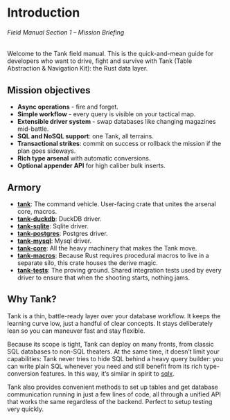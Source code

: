 # Introduction
###### *Field Manual Section 1* – Mission Briefing
Welcome to the Tank field manual. This is the quick-and-mean guide for developers who want to drive, fight and survive with Tank (Table Abstraction & Navigation Kit): the Rust data layer.

## Mission objectives
- **Async operations** - fire and forget.
- **Simple workflow** - every query is visible on your tactical map.
- **Extensible driver system** - swap databases like changing magazines mid-battle.
- **SQL and NoSQL support**: one Tank, all terrains.
- **Transactional strikes**: commit on success or rollback the mission if the plan goes sideways.
- **Rich type arsenal** with automatic conversions.
- **Optional appender API** for high caliber bulk inserts.

## Armory
- [**tank**](https://crates.io/crates/tank): The command vehicle. User-facing crate that unites the arsenal core, macros.
- [**tank-duckdb**](https://crates.io/crates/tank-duckdb): DuckDB driver.
- [**tank-sqlite**](https://crates.io/crates/tank-sqlite): Sqlite driver.
- [**tank-postgres**](https://crates.io/crates/tank-postgres): Postgres driver.
- [**tank-mysql**](https://crates.io/crates/tank-mysql): Mysql driver.
- [**tank-core**](https://crates.io/crates/tank-core): All the heavy machinery that makes the Tank move.
- [**tank-macros**](https://crates.io/crates/tank-macros): Because Rust requires procedural macros to live in a separate silo, this crate houses the derive magic.
- [**tank-tests**](https://crates.io/crates/tank-tests): The proving ground. Shared integration tests used by every driver to ensure that when the shooting starts, nothing jams.

## Why Tank?
Tank is a thin, battle-ready layer over your database workflow.
It keeps the learning curve low, just a handful of clear concepts. It stays deliberately lean so you can maneuver fast and stay flexible.

Because its scope is tight, Tank can deploy on many fronts, from classic SQL databases to non-SQL theaters. At the same time, it doesn’t limit your capabilities: Tank never tries to hide SQL behind a heavy query builder: you can write plain SQL whenever you need and still benefit from its rich type-conversion features. In this way, it’s similar in spirit to [sqlx](https://crates.io/crates/sqlx).

Tank also provides convenient methods to set up tables and get database communication running in just a few lines of code, all through a unified API that works the same regardless of the backend. Perfect to setup testing very quickly.

